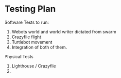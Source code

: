 # Testing Plan

Software Tests to run:
1. Webots world and world writer dictated from swarm
2. Crazyflie flight
3. Turtlebot movement
4. Integration of both of them. 


Physical Tests
1. Lighthouse / Crazyflie
2. 


